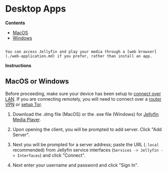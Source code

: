 # Desktop Apps

**Contents**

- [MacOS](#macosorwindows)
- [Windows](#macosorwindows)

```admonish tip

You can access Jellyfin and play your media through a [web browser](./web-application.md) if you prefer, rather than install an app.

```

**Instructions**

## MacOS or Windows

Before proceeding, make sure your device has been setup to [connect over LAN](/user-manual/connecting-locally.md). If you are connecting remotely, you will need to connect over a [router VPN](/user-manual/connecting-remotely/router-vpn.md) or [setup Tor](/user-manual/connecting-remotely/tor.md).

1. Download the .dmg file (MacOS) or the .exe file (Windows) for [Jellyfin Media Player](https://github.com/jellyfin/jellyfin-media-player/releases).

1. Upon opening the client, you will be prompted to add server. Click "Add Server".

1. Next you will be prompted for a server address; paste the URL (`.local` recommended) from Jellyfin service interfaces (`Services -> Jellyfin -> Interfaces`) and click "Connect".

1. Next enter your username and password and click "Sign In".
